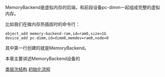 MemoryBackend是虚拟内存的后端，和前段设备pc-dimm一起组成完整的虚拟内存。

比如我们在做内存热插拔时的命令行：

```
object_add memory-backend-ram,id=ram0,size=1G
device_add pc-dimm,id=dimm0,memdev=ram0,node=0
```

其中第一行创建的就是MemoryBackend。

本章主要讲述MemoryBackend设备的

[类层次结构](/memory_backend/01-class_hierarchy.md)
[初始化流程](memory_backend/02-init_flow.md)
